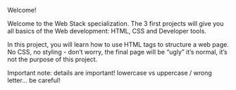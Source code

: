 Welcome!

Welcome to the Web Stack specialization. The 3 first projects will give you all basics of the Web development: HTML, CSS and Developer tools.



In this project, you will learn how to use HTML tags to structure a web page. No CSS, no styling - don’t worry, the final page will be “ugly” it’s normal, it’s not the purpose of this project.



Important note: details are important! lowercase vs uppercase / wrong letter… be careful!
